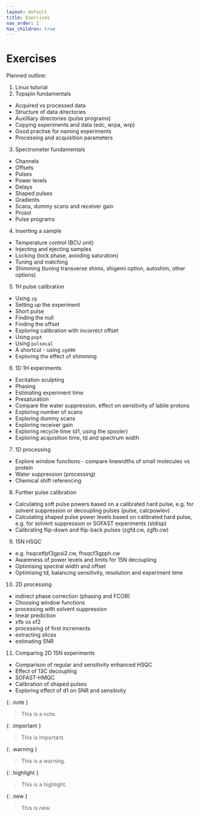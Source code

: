 ```yaml
---
layout: default
title: Exercises
nav_order: 2
has_children: true
---
```


# Exercises

Planned outline:
1. Linux tutorial
2. Topspin fundamentals
 * Acquired vs processed data
 * Structure of data directories
 * Auxilliary directories (pulse programs)
 * Copying experiments and data (edc, wrpa, wrp)
 * Good practise for naming experiments
 * Processing and acquisition parameters
3. Spectrometer fundamentals
 * Channels
 * Offsets
 * Pulses
 * Power levels
 * Delays
 * Shaped pulses
 * Gradients
 * Scans, dummy scans and receiver gain
 * Prosol
 * Pulse programs
4. Inserting a sample
 * Temperature control (BCU unit)
 * Injecting and ejecting samples
 * Locking (lock phase, avoiding saturation)
 * Tuning and matching
 * Shimming (tuning transverse shims, shigemi option, autoshim, other options)
5. 1H pulse calibration
 * Using `zg`
  * Setting up the experiment
  * Short pulse
  * Finding the null
 * Finding the offset
  * Exploring calibration with incorrect offset
 * Using `popt`
 * Using `pulsecal`
 * A shortcut - using `zg490`
 * Exploring the effect of shimming
6. 1D 1H experiments
 * Excitation sculpting
  * Phasing
 * Estimating experiment time
 * Presaturation
  * Compare the water suppression, effect on sensitivity of labile protons
 * Exploring number of scans
 * Exploring dummy scans
 * Exploring receiver gain
 * Exploring recycle time (d1, using the spooler)
 * Exploring acquisition time, td and spectrum width
7. 1D processing
 * Explore window functions - compare linewidths of small molecules vs protein
 * Water suppression (processing)
 * Chemical shift referencing
8. Further pulse calibration
 * Calculating soft pulse powers based on a calibrated hard pulse, e.g. for solvent suppression or decoupling pulses (pulse, calcpowlev)
 * Calculating shaped pulse power levels based on calibrated hard pulse, e.g. for solvent suppression or SOFAST experiments (stdisp)
 * Calibrating flip-down and flip-back pulses (zgfd.cw, zgfb.cw)
9. 15N HSQC
 * e.g. hsqcetfpf3gpsi2.cw, fhsqcf3gpph.cw
 * Awareness of power levels and limits for 15N decoupling
 * Optimising spectral width and offset
 * Optimising td, balancing sensitivity, resolution and experiment time
10. 2D processing
 * indirect phase correction (phasing and FCOR)
 * Choosing window functions
 * processing with solvent suppression
 * linear prediction
 * xfb vs xf2
 * processing of first increments
 * extracting slices
 * estimating SNR
11. Comparing 2D 15N experiments
 * Comparison of regular and sensitivity enhanced HSQC
 * Effect of 13C decoupling
 * SOFAST-HMQC
  * Calibration of shaped pulses
 * Exploring effect of d1 on SNR and sensitivity

{: .note }
> This is a note.

{: .important }
> This is important.
 
{: .warning }
> This is a warning.

{: .highlight }
> This is a highlight.

{: .new }
> This is new.
